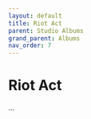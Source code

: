 ```yaml
---
layout: default
title: Riot Act
parent: Studio Albums
grand_parent: Albums
nav_order: 7
---
```


# Riot Act

...